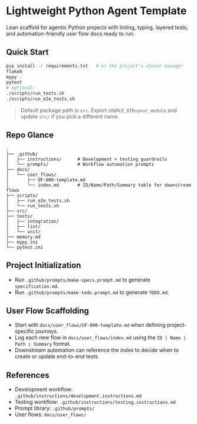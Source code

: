 # Lightweight Python Agent Template
Lean scaffold for agentic Python projects with linting, typing, layered tests, and automation-friendly user flow docs ready to run.

## Quick Start
```bash
pip install -r requirements.txt   # or the project's chosen manager
flake8
mypy .
pytest
# optional:
./scripts/run_tests.sh
./scripts/run_e2e_tests.sh
```

> Default package path is `src`. Export `SOURCE_DIR=your_module` and update `src/` if you pick a different name.

## Repo Glance
```
.
├── .github/
│   ├── instructions/      # Development + testing guardrails
│   └── prompts/           # Workflow automation prompts
├── docs/
│   └── user_flows/
│       ├── UF-000-template.md
│       └── index.md       # ID/Name/Path/Summary table for downstream flows
├── scripts/
│   ├── run_e2e_tests.sh
│   └── run_tests.sh
├── src/
├── tests/
│   ├── integration/
│   ├── lint/
│   └── unit/
├── memory.md
├── mypy.ini
└── pytest.ini
```

## Project Initialization
- Run `.github/prompts/make-specs.prompt.md` to generate `specification.md`.
- Run `.github/prompts/make-todo.prompt.md` to generate `TODO.md`.

## User Flow Scaffolding
- Start with `docs/user_flows/UF-000-template.md` when defining project-specific journeys.
- Log each new flow in `docs/user_flows/index.md` using the `ID | Name | Path | Summary` format.
- Downstream automation can reference the index to decide when to create or update end-to-end tests.

## References
- Development workflow: `.github/instructions/development.instructions.md`
- Testing workflow: `.github/instructions/testing.instructions.md`
- Prompt library: `.github/prompts/`
- User flows: `docs/user_flows/`
